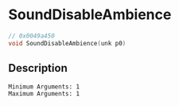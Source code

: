 # SoundDisableAmbience
```c
// 0x0049a450
void SoundDisableAmbience(unk p0)
```
## Description
```
Minimum Arguments: 1
Maximum Arguments: 1
```
